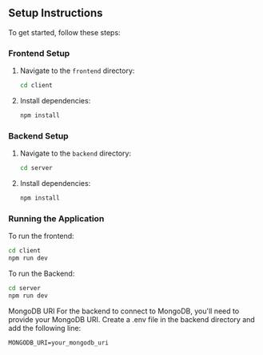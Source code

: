 

## Setup Instructions

To get started, follow these steps:

### Frontend Setup

1. Navigate to the `frontend` directory:

    ```bash
    cd client
    ```

2. Install dependencies:

    ```bash
    npm install
    ```

### Backend Setup

1. Navigate to the `backend` directory:

    ```bash
    cd server
    ```

2. Install dependencies:

    ```bash
    npm install
    ```

### Running the Application

To run the frontend:

```bash
cd client
npm run dev
```

To run the Backend:

```bash
cd server
npm run dev

```

MongoDB URI
For the backend to connect to MongoDB, you'll need to provide your MongoDB URI. Create a .env file in the backend directory and add the following line:
```
MONGODB_URI=your_mongodb_uri

